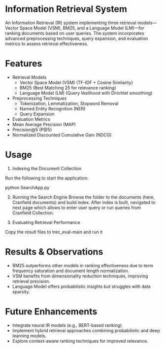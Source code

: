 # Information Retrieval System

An Information Retrieval (IR) system implementing three retrieval models—Vector Space Model (VSM), BM25, and a Language Model (LM)—for ranking documents based on user queries. The system incorporates advanced preprocessing techniques, query expansion, and evaluation metrics to assess retrieval effectiveness.

# Features
- Retrieval Models
  - Vector Space Model (VSM) (TF-IDF + Cosine Similarity)
  - BM25 (Best Matching 25 for relevance ranking)
  - Language Model (LM) (Query likelihood with Dirichlet smoothing)
- Preprocessing Techniques
  - Tokenization, Lemmatization, Stopword Removal
  - Named Entity Recognition (NER)
  -	Query Expansion
-	Evaluation Metrics
  -	Mean Average Precision (MAP)
  -	Precision@5 (P@5)
  -	Normalized Discounted Cumulative Gain (NDCG)

# Usage

1. Indexing the Document Collection

Run the following to start the application:

python SearchApp.py

2. Running the Search Engine
Browse the folder to the documents (here, Cranfield documents) and build index.
After index is built, navigated to next page which allows to enter user query or run queries from Cranfield Collection.

4. Evaluating Retrieval Performance

Copy the result files to trec_eval-main and run it

# Results & Observations
- BM25 outperforms other models in ranking effectiveness due to term frequency saturation and document length normalization.
- VSM benefits from dimensionality reduction techniques, improving retrieval precision.
- Language Model offers probabilistic insights but struggles with data sparsity.

# Future Enhancements
- Integrate neural IR models (e.g., BERT-based ranking).
- Implement hybrid retrieval approaches combining probabilistic and deep learning models.
- Explore context-aware ranking techniques for improved relevance.
